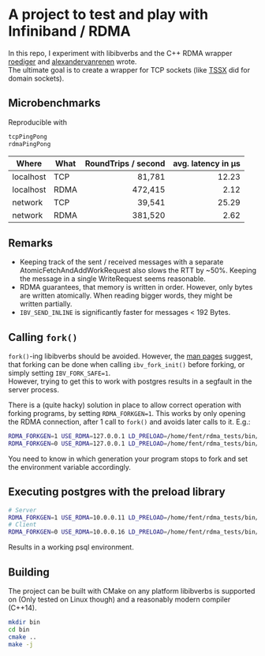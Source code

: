 # A project to test and play with Infiniband / RDMA

In this repo, I experiment with libibverbs and the C++ RDMA wrapper [roediger](https://github.com/roediger) and [alexandervanrenen](https://github.com/alexandervanrenen) wrote.  
The ultimate goal is to create a wrapper for TCP sockets (like [TSSX](https://github.com/goldsborough/tssx) did for domain sockets).

## Microbenchmarks

Reproducible with
```bash
tcpPingPong
rdmaPingPong
```

| Where      | What | RoundTrips / second | avg. latency in µs |
| ---------- | ---- | ------------------: | -----------------: |
| localhost  | TCP  |              81,781 |              12.23 |
| localhost  | RDMA |             472,415 |               2.12 |
| network    | TCP  |              39,541 |              25.29 |
| network    | RDMA |             381,520 |               2.62 |

## Remarks
* Keeping track of the sent / received messages with a separate AtomicFetchAndAddWorkRequest also slows the RTT by ~50%. Keeping the message in a single WriteRequest seems reasonable.
* RDMA guarantees, that memory is written in order. However, only bytes are written atomically. When reading bigger words, they might be written partially.
* `IBV_SEND_INLINE` is significantly faster for messages < 192 Bytes.

## Calling `fork()`
`fork()`-ing libibverbs should be avoided. However, the [man pages](https://linux.die.net/man/3/ibv_fork_init) suggest, that forking can be done when calling `ibv_fork_init()` before forking, or simply setting `IBV_FORK_SAFE=1`.  
However, trying to get this to work with postgres results in a segfault in the server process.

There is a (quite hacky) solution in place to allow correct operation with forking programs, by setting `RDMA_FORKGEN=1`. This works by only opening the RDMA connection, after 1 call to `fork()` and avoids later calls to it. E.g.:
```bash
RDMA_FORKGEN=1 USE_RDMA=127.0.0.1 LD_PRELOAD=/home/fent/rdma_tests/bin/libTest.so ./forkingPingPong server 1234
RDMA_FORKGEN=0 USE_RDMA=127.0.0.1 LD_PRELOAD=/home/fent/rdma_tests/bin/libTest.so ./forkingPingPong client 1234 127.0.0.1
```

You need to know in which generation your program stops to fork and set the environment variable accordingly.

## Executing postgres with the preload library

```bash
# Server
RDMA_FORKGEN=1 USE_RDMA=10.0.0.11 LD_PRELOAD=/home/fent/rdma_tests/bin/libTest.so ./bin/postgres -D ../tmp/ -p 4567
# Client
RDMA_FORKGEN=0 USE_RDMA=10.0.0.16 LD_PRELOAD=/home/fent/rdma_tests/bin/libTest.so ./bin/psql -h scyper16 -p 4567 -d postgres
```

Results in a working psql environment.

## Building
The project can be built with CMake on any platform libibverbs is supported on (Only tested on Linux though) and a reasonably modern compiler (C++14).

```bash
mkdir bin
cd bin
cmake ..
make -j
```
